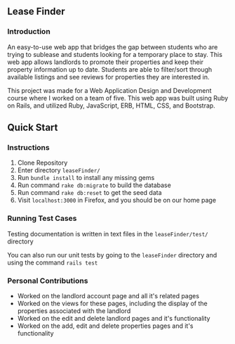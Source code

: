 ## Lease Finder
### Introduction
An easy-to-use web app that bridges the gap between students who are trying to sublease and students looking for a temporary place to stay.
This web app allows landlords to promote their properties and keep their property information up to date.
Students are able to filter/sort through available listings and see reviews for properties they are interested in.

This project was made for a Web Application Design and Development course where I worked on a team of five.
This web app was built using Ruby on Rails, and utilized Ruby, JavaScript, ERB, HTML, CSS, and Bootstrap.

## Quick Start 
### Instructions
1. Clone Repository
2. Enter directory `leaseFinder/`
3. Run `bundle install` to install any missing gems
4. Run command `rake db:migrate` to build the database
5. Run command `rake db:reset` to get the seed data
6. Visit `localhost:3000` in Firefox, and you should be on our home page

### Running Test Cases
Testing documentation is written in text files in the `leaseFinder/test/` directory

You can also run our unit tests by going to the `leaseFinder` directory and using the command `rails test`

### Personal Contributions
- Worked on the landlord account page and all it's related pages 
- Worked on the views for these pages, including the display of the properties associated with the landlord  
- Worked on the edit and delete landlord pages and it's functionality 
- Worked on the add, edit and delete properties pages and it's functionality

